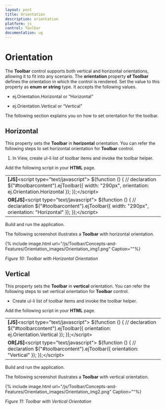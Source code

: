 ```yaml
---
layout: post
title: Orientation
description: orientation
platform: js
control: Toolbar
documentation: ug
---
```


# Orientation

The **Toolbar** control supports both vertical and horizontal orientations, allowing it to fit into any scenario. The **orientation** property **of Toolbar** defines the orientation in which the control is rendered. Set the value to this property as **enum or string** type. It accepts the following values.

* ej.Orientation.Horizontal or “Horizontal”

* ej.Orientation.Vertical  or “Vertical”

The following section explains you on how to set orientation for the toolbar.

## Horizontal

This property sets the **Toolbar** in **horizontal** orientation. You can refer the following steps to set horizontal orientation for **Toolbar** control.

1. In View, create ul-li list of toolbar items and invoke the toolbar helper.

Add the following script in your **HTML** page.


<table>
<tr>
<td>
<b>[JS]</b>&lt;script type="text/javascript"&gt;    $(function () {        // declaration        $("#toolbarcontent").ejToolbar({ width: "290px", orientation: ej.Orientation.Horizontal });    });&lt;/script&gt;</td></tr>
<tr>
<td>
<b>OR</b><b>[JS]</b>&lt;script type="text/javascript"&gt;    $(function () {        // declaration                    $("#toolbarcontent").ejToolbar({ width: "290px", orientation: "Horizontal" });    });&lt;/script&gt;</td></tr>
</table>


Build and run the application.

The following screenshot illustrates a **Toolbar** with horizontal orientation.

{% include image.html url="/js/Toolbar/Concepts-and-Features/Orientation_images/Orientation_img1.png" Caption=""%}

_Figure 10: Toolbar with Horizontal Orientation_

## Vertical

This property sets the **Toolbar** in **vertical** orientation. You can refer the following steps to set vertical orientation for **Toolbar** control.

* Create ul-li list of toolbar items and invoke the toolbar helper.

Add the following script in your **HTML** page.


<table>
<tr>
<td>
<b>[JS]</b>&lt;script type="text/javascript"&gt;    $(function () {        // declaration        $("#toolbarcontent").ejToolbar({ orientation: ej.Orientation.Vertical });    });&lt;/script&gt;</td></tr>
<tr>
<td>
<b>OR</b><b>[JS]</b>&lt;script type="text/javascript"&gt;    $(function () {        // declaration        $("#toolbarcontent").ejToolbar({ orientation: "Vertical" });    });&lt;/script&gt;</td></tr>
</table>


Build and run the application.

The following screenshot illustrates a **Toolbar** with vertical orientation.

{% include image.html url="/js/Toolbar/Concepts-and-Features/Orientation_images/Orientation_img2.png" Caption=""%}

_Figure 11: Toolbar with Vertical Orientation_

